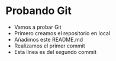 # Probando Git

- Vamos a probar Git
- Primero creamos el repositorio en local
- Añadimos este README.md
- Realizamos el primer commit
- Esta línea es del segundo commit